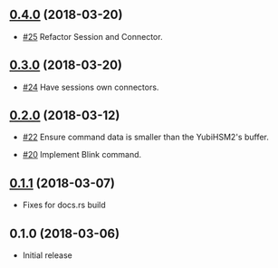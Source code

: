 ## [0.4.0] (2018-03-20)

[0.4.0]: https://github.com/tendermint/yubihsm-rs/compare/v0.3.0...v0.4.0

* [#25](https://github.com/tendermint/yubihsm-rs/pull/25)
  Refactor Session and Connector.

## [0.3.0] (2018-03-20)

[0.3.0]: https://github.com/tendermint/yubihsm-rs/compare/v0.2.0...v0.3.0

* [#24](https://github.com/tendermint/yubihsm-rs/pull/24)
  Have sessions own connectors.

## [0.2.0] (2018-03-12)

[0.2.0]: https://github.com/tendermint/yubihsm-rs/compare/v0.1.1...v0.2.0

* [#22](https://github.com/tendermint/yubihsm-rs/pull/22)
  Ensure command data is smaller than the YubiHSM2's buffer.

* [#20](https://github.com/tendermint/yubihsm-rs/pull/22)
  Implement Blink command.

## [0.1.1] (2018-03-07)

[0.1.1]: https://github.com/tendermint/yubihsm-rs/compare/v0.1.0...v0.1.1

* Fixes for docs.rs build

## 0.1.0 (2018-03-06)

* Initial release
